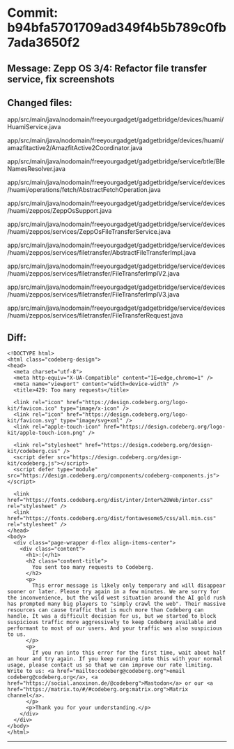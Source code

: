 # Commit: b94bfa5701709ad349f4b5b789c0fb7ada3650f2
## Message: Zepp OS 3/4: Refactor file transfer service, fix screenshots
## Changed files:
app/src/main/java/nodomain/freeyourgadget/gadgetbridge/devices/huami/HuamiService.java

app/src/main/java/nodomain/freeyourgadget/gadgetbridge/devices/huami/amazfitactive2/AmazfitActive2Coordinator.java

app/src/main/java/nodomain/freeyourgadget/gadgetbridge/service/btle/BleNamesResolver.java

app/src/main/java/nodomain/freeyourgadget/gadgetbridge/service/devices/huami/operations/fetch/AbstractFetchOperation.java

app/src/main/java/nodomain/freeyourgadget/gadgetbridge/service/devices/huami/zeppos/ZeppOsSupport.java

app/src/main/java/nodomain/freeyourgadget/gadgetbridge/service/devices/huami/zeppos/services/ZeppOsFileTransferService.java

app/src/main/java/nodomain/freeyourgadget/gadgetbridge/service/devices/huami/zeppos/services/filetransfer/AbstractFileTransferImpl.java

app/src/main/java/nodomain/freeyourgadget/gadgetbridge/service/devices/huami/zeppos/services/filetransfer/FileTransferImplV2.java

app/src/main/java/nodomain/freeyourgadget/gadgetbridge/service/devices/huami/zeppos/services/filetransfer/FileTransferImplV3.java

app/src/main/java/nodomain/freeyourgadget/gadgetbridge/service/devices/huami/zeppos/services/filetransfer/FileTransferRequest.java

## Diff:
```
<!DOCTYPE html>
<html class="codeberg-design">
<head>
  <meta charset="utf-8">
  <meta http-equiv="X-UA-Compatible" content="IE=edge,chrome=1" />
  <meta name="viewport" content="width=device-width" />
  <title>429: Too many requests</title>
  
  <link rel="icon" href="https://design.codeberg.org/logo-kit/favicon.ico" type="image/x-icon" />
  <link rel="icon" href="https://design.codeberg.org/logo-kit/favicon.svg" type="image/svg+xml" />
  <link rel="apple-touch-icon" href="https://design.codeberg.org/logo-kit/apple-touch-icon.png" />

  <link rel="stylesheet" href="https://design.codeberg.org/design-kit/codeberg.css" />
  <script defer src="https://design.codeberg.org/design-kit/codeberg.js"></script>
  <script defer type="module" src="https://design.codeberg.org/components/codeberg-components.js"></script>

  <link href="https://fonts.codeberg.org/dist/inter/Inter%20Web/inter.css" rel="stylesheet" />
  <link href="https://fonts.codeberg.org/dist/fontawesome5/css/all.min.css" rel="stylesheet" />
</head>
<body>
  <div class="page-wrapper d-flex align-items-center"> 
    <div class="content">
      <h1>:(</h1>
      <h2 class="content-title">
        You sent too many requests to Codeberg.
      </h2>
      <p>
        This error message is likely only temporary and will disappear sooner or later. Please try again in a few minutes. We are sorry for the inconvenience, but the wild west situation around the AI gold rush has prompted many big players to "simply crawl the web". Their massive resources can cause traffic that is much more than Codeberg can handle. It was a difficult decision for us, but we started to block suspicious traffic more aggressively to keep Codeberg available and performant to most of our users. And your traffic was also suspicious to us.
      </p>
      <p>
        If you run into this error for the first time, wait about half an hour and try again. If you keep running into this with your normal usage, please contact us so that we can improve our rate limiting. Write to us: <a href="mailto:codeberg@codeberg.org">email codeberg@codeberg.org</a>, <a href="https://social.anoxinon.de/@codeberg">Mastodon</a> or our <a href="https://matrix.to/#/#codeberg.org:matrix.org">Matrix channel</a>.
      </p>
      <p>Thank you for your understanding.</p>
    </div>
  </div>
</body>
</html>
```
-----------------------------------
